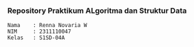 ### Repository Praktikum ALgoritma dan Struktur Data

```
Nama    : Renna Novaria W
NIM     : 2311110047
Kelas   : S1SD-04A
```